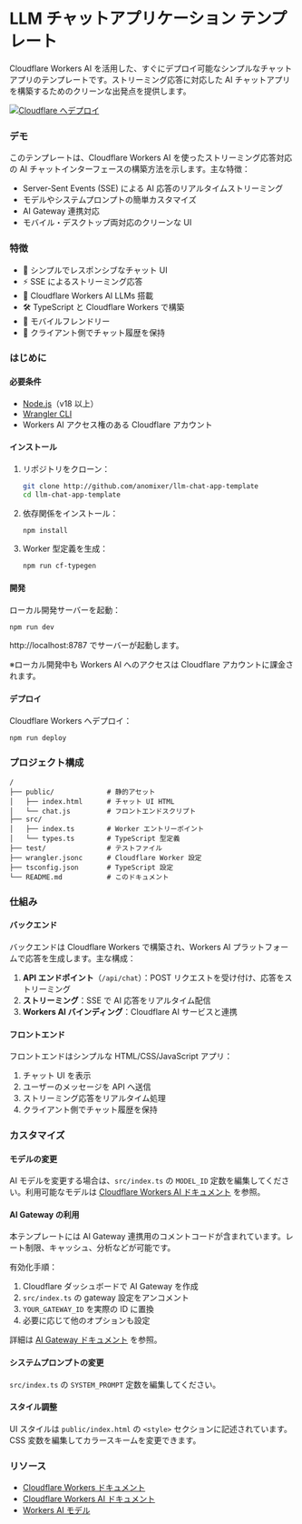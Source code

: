 # LLM チャットアプリケーション テンプレート

Cloudflare Workers AI を活用した、すぐにデプロイ可能なシンプルなチャットアプリのテンプレートです。ストリーミング応答に対応した AI チャットアプリを構築するためのクリーンな出発点を提供します。

[![Cloudflare へデプロイ](https://deploy.workers.cloudflare.com/button)](https://deploy.workers.cloudflare.com/?url=https://github.com/cloudflare/templates/tree/main/llm-chat-app-template)

<!-- dash-content-start -->

### デモ

このテンプレートは、Cloudflare Workers AI を使ったストリーミング応答対応の AI チャットインターフェースの構築方法を示します。主な特徴：

- Server-Sent Events (SSE) による AI 応答のリアルタイムストリーミング
- モデルやシステムプロンプトの簡単カスタマイズ
- AI Gateway 連携対応
- モバイル・デスクトップ両対応のクリーンな UI

### 特徴

- 💬 シンプルでレスポンシブなチャット UI
- ⚡ SSE によるストリーミング応答
- 🧠 Cloudflare Workers AI LLMs 搭載
- 🛠️ TypeScript と Cloudflare Workers で構築
- 📱 モバイルフレンドリー
- 🔄 クライアント側でチャット履歴を保持
<!-- dash-content-end -->

### はじめに

#### 必要条件

- [Node.js](https://nodejs.org/)（v18 以上）
- [Wrangler CLI](https://developers.cloudflare.com/workers/wrangler/install-and-update/)
- Workers AI アクセス権のある Cloudflare アカウント

#### インストール

1. リポジトリをクローン：

   ```bash
   git clone http://github.com/anomixer/llm-chat-app-template
   cd llm-chat-app-template
   ```

2. 依存関係をインストール：

   ```bash
   npm install
   ```

3. Worker 型定義を生成：
   ```bash
   npm run cf-typegen
   ```

#### 開発

ローカル開発サーバーを起動：

```bash
npm run dev
```

http://localhost:8787 でサーバーが起動します。

※ローカル開発中も Workers AI へのアクセスは Cloudflare アカウントに課金されます。

#### デプロイ

Cloudflare Workers へデプロイ：

```bash
npm run deploy
```

### プロジェクト構成

```
/
├── public/             # 静的アセット
│   ├── index.html      # チャット UI HTML
│   └── chat.js         # フロントエンドスクリプト
├── src/
│   ├── index.ts        # Worker エントリーポイント
│   └── types.ts        # TypeScript 型定義
├── test/               # テストファイル
├── wrangler.jsonc      # Cloudflare Worker 設定
├── tsconfig.json       # TypeScript 設定
└── README.md           # このドキュメント
```

### 仕組み

#### バックエンド

バックエンドは Cloudflare Workers で構築され、Workers AI プラットフォームで応答を生成します。主な構成：

1. **API エンドポイント**（`/api/chat`）：POST リクエストを受け付け、応答をストリーミング
2. **ストリーミング**：SSE で AI 応答をリアルタイム配信
3. **Workers AI バインディング**：Cloudflare AI サービスと連携

#### フロントエンド

フロントエンドはシンプルな HTML/CSS/JavaScript アプリ：

1. チャット UI を表示
2. ユーザーのメッセージを API へ送信
3. ストリーミング応答をリアルタイム処理
4. クライアント側でチャット履歴を保持

### カスタマイズ

#### モデルの変更

AI モデルを変更する場合は、`src/index.ts` の `MODEL_ID` 定数を編集してください。利用可能なモデルは [Cloudflare Workers AI ドキュメント](https://developers.cloudflare.com/workers-ai/models/) を参照。

#### AI Gateway の利用

本テンプレートには AI Gateway 連携用のコメントコードが含まれています。レート制限、キャッシュ、分析などが可能です。

有効化手順：

1. Cloudflare ダッシュボードで AI Gateway を作成
2. `src/index.ts` の gateway 設定をアンコメント
3. `YOUR_GATEWAY_ID` を実際の ID に置換
4. 必要に応じて他のオプションも設定

詳細は [AI Gateway ドキュメント](https://developers.cloudflare.com/ai-gateway/) を参照。

#### システムプロンプトの変更

`src/index.ts` の `SYSTEM_PROMPT` 定数を編集してください。

#### スタイル調整

UI スタイルは `public/index.html` の `<style>` セクションに記述されています。CSS 変数を編集してカラースキームを変更できます。

### リソース

- [Cloudflare Workers ドキュメント](https://developers.cloudflare.com/workers/)
- [Cloudflare Workers AI ドキュメント](https://developers.cloudflare.com/workers-ai/)
- [Workers AI モデル](https://developers.cloudflare.com/workers-ai/models/) 